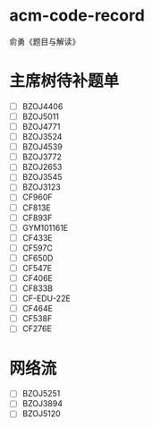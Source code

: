 # acm-code-record
俞勇《题目与解读》

# 主席树待补题单
- [ ] BZOJ4406
- [ ] BZOJ5011
- [ ] BZOJ4771
- [ ] BZOJ3524
- [ ] BZOJ4539
- [ ] BZOJ3772
- [ ] BZOJ2653
- [ ] BZOJ3545
- [ ] BZOJ3123
- [ ] CF960F
- [ ] CF813E
- [ ] CF893F
- [ ] GYM101161E
- [ ] CF433E
- [ ] CF597C
- [ ] CF650D
- [ ] CF547E
- [ ] CF406E
- [ ] CF833B
- [ ] CF-EDU-22E
- [ ] CF464E
- [ ] CF538F
- [ ] CF276E

# 网络流
- [ ] BZOJ5251
- [ ] BZOJ3894
- [ ] BZOJ5120
